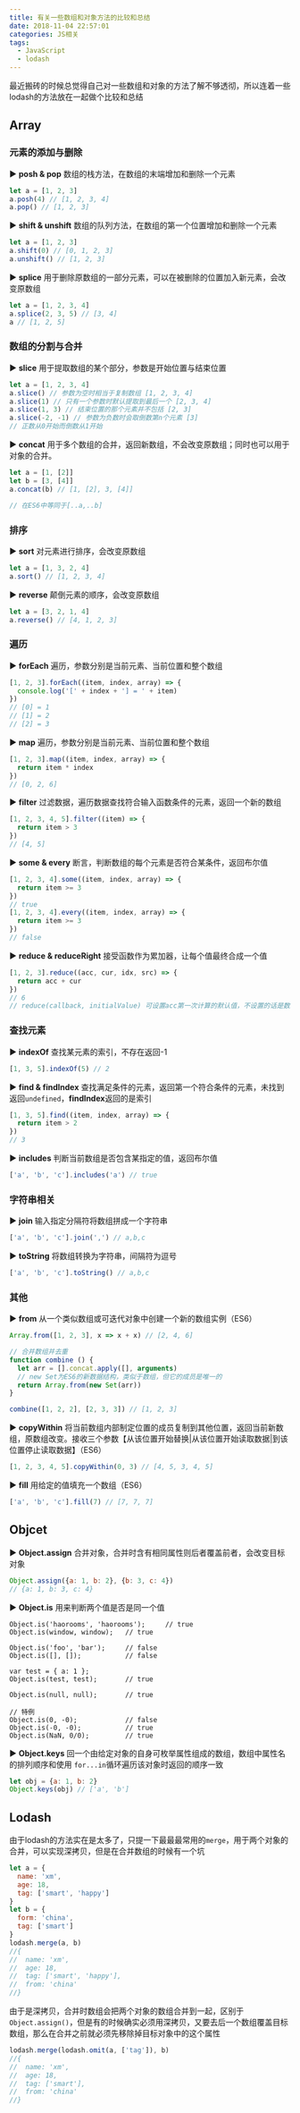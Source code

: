 ```yaml
---
title: 有关一些数组和对象方法的比较和总结
date: 2018-11-04 22:57:01
categories: JS相关
tags: 
  - JavaScript
  - lodash
---
```

最近搬砖的时候总觉得自己对一些数组和对象的方法了解不够透彻，所以连着一些lodash的方法放在一起做个比较和总结

## Array

### 元素的添加与删除
▶ **posh & pop** 数组的栈方法，在数组的末端增加和删除一个元素
```js
let a = [1, 2, 3]
a.posh(4) // [1, 2, 3, 4]
a.pop() // [1, 2, 3]
```
▶ **shift & unshift** 数组的队列方法，在数组的第一个位置增加和删除一个元素
```js
let a = [1, 2, 3]
a.shift(0) // [0, 1, 2, 3]
a.unshift() // [1, 2, 3]
```
▶ **splice** 用于删除原数组的一部分元素，可以在被删除的位置加入新元素，会改变原数组
```js
let a = [1, 2, 3, 4]
a.splice(2, 3, 5) // [3, 4]
a // [1, 2, 5]
```
### 数组的分割与合并
▶ **slice** 用于提取数组的某个部分，参数是开始位置与结束位置
```js
let a = [1, 2, 3, 4]
a.slice() // 参数为空时相当于复制数组 [1, 2, 3, 4]
a.slice(1) // 只有一个参数时默认提取到最后一个 [2, 3, 4]
a.slice(1, 3) // 结束位置的那个元素并不包括 [2, 3]
a.slice(-2, -1) // 参数为负数时会取倒数第n个元素 [3]
// 正数从0开始而倒数从1开始
```
▶ **concat** 用于多个数组的合并，返回新数组，不会改变原数组；同时也可以用于对象的合并。
```js
let a = [1, [2]]
let b = [3, [4]]
a.concat(b) // [1, [2], 3, [4]]

// 在ES6中等同于[..a,..b]
```
### 排序
▶ **sort** 对元素进行排序，会改变原数组
```js
let a = [1, 3, 2, 4]
a.sort() // [1, 2, 3, 4]
```
▶ **reverse** 颠倒元素的顺序，会改变原数组
```js
let a = [3, 2, 1, 4]
a.reverse() // [4, 1, 2, 3] 
```
### 遍历
▶ **forEach** 遍历，参数分别是当前元素、当前位置和整个数组
```js
[1, 2, 3].forEach((item, index, array) => {
  console.log('[' + index + '] = ' + item)
})
// [0] = 1
// [1] = 2
// [2] = 3
```
▶ **map** 遍历，参数分别是当前元素、当前位置和整个数组
```js
[1, 2, 3].map((item, index, array) => {
  return item * index
})
// [0, 2, 6]
```
▶ **filter** 过滤数据，遍历数据查找符合输入函数条件的元素，返回一个新的数组
```js
[1, 2, 3, 4, 5].filter((item) => {
  return item > 3
})
// [4, 5]
```
▶ **some & every** 断言，判断数组的每个元素是否符合某条件，返回布尔值
```js
[1, 2, 3, 4].some((item, index, array) => {
  return item >= 3
})
// true
[1, 2, 3, 4].every((item, index, array) => {
  return item >= 3
})
// false
```
▶ **reduce & reduceRight** 接受函数作为累加器，让每个值最终合成一个值
```js
[1, 2, 3].reduce((acc, cur, idx, src) => {
  return acc + cur
})
// 6
// reduce(callback, initialValue) 可设置acc第一次计算的默认值，不设置的话是数组第一个元素
```
### 查找元素
▶ **indexOf** 查找某元素的索引，不存在返回-1
```js
[1, 3, 5].indexOf(5) // 2
```
▶ **find & findIndex** 查找满足条件的元素，返回第一个符合条件的元素，未找到返回`undefined`，**findIndex**返回的是索引
```js
[1, 3, 5].find((item, index, array) => {
  return item > 2
})
// 3
```
▶ **includes** 判断当前数组是否包含某指定的值，返回布尔值
```js
['a', 'b', 'c'].includes('a') // true
```
### 字符串相关
▶ **join** 输入指定分隔符将数组拼成一个字符串
```js
['a', 'b', 'c'].join(',') // a,b,c
```

▶ **toString** 将数组转换为字符串，间隔符为逗号
```js
['a', 'b', 'c'].toString() // a,b,c
```

### 其他
▶ **from** 从一个类似数组或可迭代对象中创建一个新的数组实例（ES6）
```js
Array.from([1, 2, 3], x => x + x) // [2, 4, 6]

// 合并数组并去重
function combine () {
  let arr = [].concat.apply([], arguments)
  // new Set为ES6的新数据结构，类似于数组，但它的成员是唯一的
  return Array.from(new Set(arr))
}

combine([1, 2, 2], [2, 3, 3]) // [1, 2, 3]
```

▶ **copyWithin** 将当前数组内部制定位置的成员复制到其他位置，返回当前新数组，原数组改变。接收三个参数【从该位置开始替换|从该位置开始读取数据|到该位置停止读取数据】（ES6）
```js
[1, 2, 3, 4, 5].copyWithin(0, 3) // [4, 5, 3, 4, 5]
```

▶ **fill** 用给定的值填充一个数组（ES6）
```js
['a', 'b', 'c'].fill(7) // [7, 7, 7]
```

## Objcet

▶ **Object.assign** 合并对象，合并时含有相同属性则后者覆盖前者，会改变目标对象
```js
Object.assign({a: 1, b: 2}, {b: 3, c: 4})
// {a: 1, b: 3, c: 4}
```

▶ **Object.is** 用来判断两个值是否是同一个值
```
Object.is('haorooms', 'haorooms');     // true
Object.is(window, window);   // true

Object.is('foo', 'bar');     // false
Object.is([], []);           // false

var test = { a: 1 };
Object.is(test, test);       // true

Object.is(null, null);       // true

// 特例
Object.is(0, -0);            // false
Object.is(-0, -0);           // true
Object.is(NaN, 0/0);         // true
```
▶ **Object.keys** 回一个由给定对象的自身可枚举属性组成的数组，数组中属性名的排列顺序和使用 `for...in`循环遍历该对象时返回的顺序一致
```js
let obj = {a: 1, b: 2}
Object.keys(obj) // ['a', 'b']
```

## Lodash

由于lodash的方法实在是太多了，只提一下最最最常用的`merge`，用于两个对象的合并，可以实现深拷贝，但是在合并数组的时候有一个坑
```js
let a = {
  name: 'xm',
  age: 18,
  tag: ['smart', 'happy']
}
let b = {
  form: 'china',
  tag: ['smart']
}
lodash.merge(a, b)
//{
//  name: 'xm',
//  age: 18,
//  tag: ['smart', 'happy'],
//  from: 'china'
//}
```
由于是深拷贝，合并时数组会把两个对象的数组合并到一起，区别于`Object.assign()`，但是有的时候确实必须用深拷贝，又要去后一个数组覆盖目标数组，那么在合并之前就必须先移除掉目标对象中的这个属性
```js
lodash.merge(lodash.omit(a, ['tag']), b)
//{
//  name: 'xm',
//  age: 18,
//  tag: ['smart'],
//  from: 'china'
//}
```
